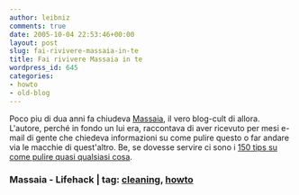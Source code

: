 ```yaml
---
author: leibniz
comments: true
date: 2005-10-04 22:53:46+00:00
layout: post
slug: fai-rivivere-massaia-in-te
title: Fai rivivere Massaia in te
wordpress_id: 645
categories:
- howto
- old-blog
---
```


Poco piu di dua anni fa chiudeva [Massaia](http://www.massaia.splinder.com/), il vero blog-cult di allora. L'autore, perché in fondo un lui era, raccontava di aver ricevuto per mesi e-mail di gente che chiedeva informazioni su come pulire questo o far andare via le macchie di quest'altro. Be, se dovesse servire ci sono i [150 tips su come pulire quasi qualsiasi cosa](http://www.lifehack.org/articles/lifehack/150-tips-and-tricks-on-cleaning.html). 

### Massaia - Lifehack | tag: [cleaning](http://www.technorati.com/tags/cleaning), [howto](http://www.technorati.com/tags/howto)
